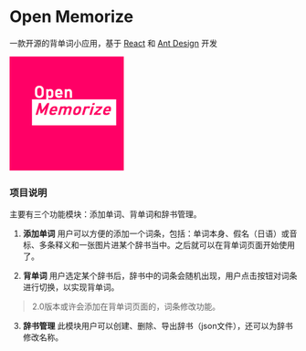 # Open Memorize
一款开源的背单词小应用，基于 [React](https://reactjs.org) 和 [Ant Design](https://ant.design) 开发

![](src/logo.png)

### 项目说明

主要有三个功能模块：添加单词、背单词和辞书管理。

1. **添加单词** 用户可以方便的添加一个词条，包括：单词本身、假名（日语）或音标、多条释义和一张图片进某个辞书当中。之后就可以在背单词页面开始使用了。

2. **背单词** 用户选定某个辞书后，辞书中的词条会随机出现，用户点击按钮对词条进行切换，以实现背单词。
> 2.0版本或许会添加在背单词页面的，词条修改功能。

3. **辞书管理** 此模块用户可以创建、删除、导出辞书（json文件），还可以为辞书修改名称。
